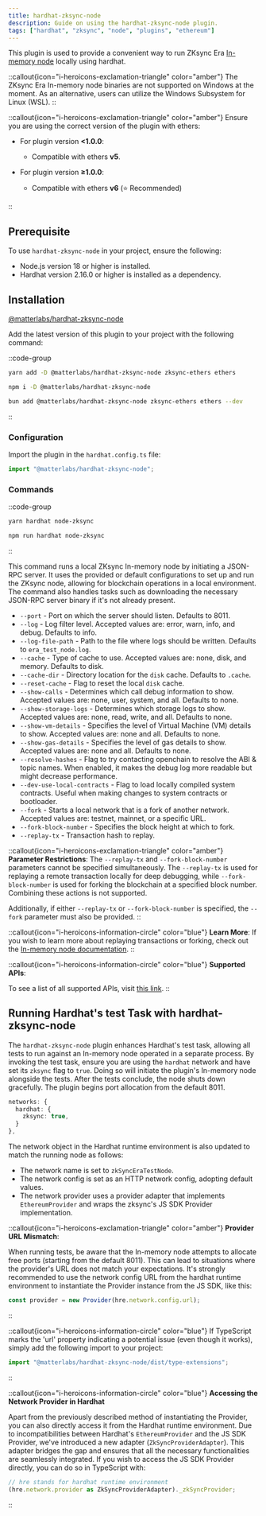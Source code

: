 ```yaml
---
title: hardhat-zksync-node
description: Guide on using the hardhat-zksync-node plugin.
tags: ["hardhat", "zksync", "node", "plugins", "ethereum"]
---
```


This plugin is used to provide a convenient way to run ZKsync Era [In-memory node](/build/test-and-debug/in-memory-node) locally using hardhat.

::callout{icon="i-heroicons-exclamation-triangle" color="amber"}
The ZKsync Era In-memory node binaries are not supported on Windows at the moment.
As an alternative, users can utilize the Windows Subsystem for Linux (WSL).
::

::callout{icon="i-heroicons-exclamation-triangle" color="amber"}
Ensure you are using the correct version of the plugin with ethers:

- For plugin version **<1.0.0**:

  - Compatible with ethers **v5**.

- For plugin version **≥1.0.0**:
  - Compatible with ethers **v6** (⭐ Recommended)

::

## Prerequisite

To use `hardhat-zksync-node` in your project, ensure the following:

- Node.js version 18 or higher is installed.
- Hardhat version 2.16.0 or higher is installed as a dependency.

## Installation

[@matterlabs/hardhat-zksync-node](https://www.npmjs.com/package/@matterlabs/hardhat-zksync-node)

Add the latest version of this plugin to your project with the following command:

::code-group

```bash [yarn]
yarn add -D @matterlabs/hardhat-zksync-node zksync-ethers ethers
```

```bash [npm]
npm i -D @matterlabs/hardhat-zksync-node
```

```bash [bun]
bun add @matterlabs/hardhat-zksync-node zksync-ethers ethers --dev
```

::

### Configuration

Import the plugin in the `hardhat.config.ts` file:

```javascript
import "@matterlabs/hardhat-zksync-node";
```

### Commands

::code-group

```sh [yarn]
yarn hardhat node-zksync
```

```sh [npm]
npm run hardhat node-zksync
```

::

This command runs a local ZKsync In-memory node by initiating a JSON-RPC server.
It uses the provided or default configurations to set up and run the ZKsync node, allowing for blockchain operations in a local environment.
The command also handles tasks such as downloading the necessary JSON-RPC server binary if it's not already present.

- `--port` - Port on which the server should listen. Defaults to 8011.
- `--log` - Log filter level. Accepted values are: error, warn, info, and debug. Defaults to info.
- `--log-file-path` - Path to the file where logs should be written. Defaults to `era_test_node.log`.
- `--cache` - Type of cache to use. Accepted values are: none, disk, and memory. Defaults to disk.
- `--cache-dir` - Directory location for the `disk` cache. Defaults to `.cache`.
- `--reset-cache` - Flag to reset the local `disk` cache.
- `--show-calls` - Determines which call debug information to show. Accepted values are: none, user, system, and all. Defaults to none.
- `--show-storage-logs` - Determines which storage logs to show. Accepted values are: none, read, write, and all. Defaults to none.
- `--show-vm-details` - Specifies the level of Virtual Machine (VM) details to show. Accepted values are: none and all. Defaults to none.
- `--show-gas-details` - Specifies the level of gas details to show. Accepted values are: none and all. Defaults to none.
- `--resolve-hashes` - Flag to try contacting openchain to resolve the ABI & topic names.
  When enabled, it makes the debug log more readable but might decrease performance.
- `--dev-use-local-contracts` - Flag to load locally compiled system contracts. Useful when making changes to system contracts or bootloader.
- `--fork` - Starts a local network that is a fork of another network. Accepted values are: testnet, mainnet, or a specific URL.
- `--fork-block-number` - Specifies the block height at which to fork.
- `--replay-tx` - Transaction hash to replay.

::callout{icon="i-heroicons-exclamation-triangle" color="amber"}
**Parameter Restrictions**:
The `--replay-tx` and `--fork-block-number` parameters cannot be specified simultaneously.
The `--replay-tx` is used for replaying a remote transaction locally for deep debugging,
while `--fork-block-number` is used for forking the blockchain at a specified block number.
Combining these actions is not supported.

Additionally, if either `--replay-tx` or `--fork-block-number` is specified, the `--fork` parameter must also be provided.
::

::callout{icon="i-heroicons-information-circle" color="blue"}
**Learn More**:
If you wish to learn more about replaying transactions or forking,
check out the [In-memory node documentation](/build/test-and-debug/in-memory-node).
::

::callout{icon="i-heroicons-information-circle" color="blue"}
**Supported APIs**:

To see a list of all supported APIs, visit [this link](%%zk_git_repo_era-test-node%%/blob/main/SUPPORTED_APIS.md).
::

## Running Hardhat's test Task with hardhat-zksync-node

The `hardhat-zksync-node` plugin enhances Hardhat's test task, allowing all tests to run against an In-memory node operated in a separate process.
By invoking the test task, ensure you are using the `hardhat` network and have set its `zksync` flag to `true`.
Doing so will initiate the plugin's In-memory node alongside the tests. After the tests conclude, the node shuts down gracefully.
The plugin begins port allocation from the default 8011.

```ts
networks: {
  hardhat: {
    zksync: true,
  }
},
```

The network object in the Hardhat runtime environment is also updated to match the running node as follows:

- The network name is set to `zkSyncEraTestNode`.
- The network config is set as an HTTP network config, adopting default values.
- The network provider uses a provider adapter that implements `EthereumProvider` and wraps the zksync's JS SDK Provider implementation.

::callout{icon="i-heroicons-exclamation-triangle" color="amber"}
**Provider URL Mismatch**:

When running tests, be aware that the In-memory node attempts to allocate free ports (starting from the default 8011).
This can lead to situations where the provider's URL does not match your expectations.
It's strongly recommended to use the network config URL from the hardhat runtime environment
to instantiate the Provider instance from the JS SDK, like this:

```typescript
const provider = new Provider(hre.network.config.url);
```

::

::callout{icon="i-heroicons-information-circle" color="blue"}
If TypeScript marks the 'url' property indicating a potential issue (even though it works), simply add the following import to your project:

```typescript
import "@matterlabs/hardhat-zksync-node/dist/type-extensions";
```

::

::callout{icon="i-heroicons-information-circle" color="blue"}
**Accessing the Network Provider in Hardhat**

Apart from the previously described method of instantiating the Provider, you can also directly access it from the Hardhat runtime environment.
Due to incompatibilities between Hardhat's `EthereumProvider` and the JS SDK Provider, we've introduced a new adapter (`ZkSyncProviderAdapter`).
This adapter bridges the gap and ensures that all the necessary functionalities are seamlessly integrated.
If you wish to access the JS SDK Provider directly, you can do so in TypeScript with:

```typescript
// hre stands for hardhat runtime environment
(hre.network.provider as ZkSyncProviderAdapter)._zkSyncProvider;
```

::
